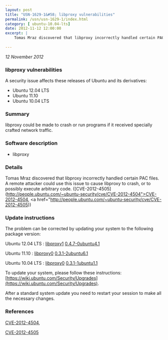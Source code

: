 ```yaml
---
layout: post
title: "USN-1629-1&#58; libproxy vulnerabilities"
permalink: /usn/usn-1629-1/index.html
category: [ ubuntu-10.04-lts]
date: 2012-11-12 12:00:00
excerpt: |
    Tomas Mraz discovered that libproxy incorrectly handled certain PAC files. A remote attacker could use this issue to cause libproxy to crash, or to possibly execute arbitrary code. ([CVE-2012-4505](http://people.ubuntu.com/~ubuntu-security/cve/CVE-2012-4504">CVE-2012-4504</a>, <a href="http://people.ubuntu.com/~ubuntu-security/cve/CVE-2012-4505)) 
    
--- 
```

 
 

*12 November 2012*

### libproxy vulnerabilities

A security issue affects these releases of Ubuntu and its derivatives:

* Ubuntu 12.04 LTS
* Ubuntu 11.10
* Ubuntu 10.04 LTS

### Summary

libproxy could be made to crash or run programs if it received specially crafted network traffic.

### Software description

* libproxy 

### Details

Tomas Mraz discovered that libproxy incorrectly handled certain PAC files. A remote attacker could use this issue to cause libproxy to crash, or to possibly execute arbitrary code. ([CVE-2012-4505](http://people.ubuntu.com/~ubuntu-security/cve/CVE-2012-4504">CVE-2012-4504</a>, <a href="http://people.ubuntu.com/~ubuntu-security/cve/CVE-2012-4505)) 

### Update instructions

The problem can be corrected by updating your system to the following package version:

Ubuntu 12.04 LTS
 : [libproxy1](https://launchpad.net/ubuntu/+source/libproxy) <span> [0.4.7-0ubuntu4.1](https://launchpad.net/ubuntu/+source/libproxy/0.4.7-0ubuntu4.1) </span> 

Ubuntu 11.10
 : [libproxy0](https://launchpad.net/ubuntu/+source/libproxy) <span> [0.3.1-2ubuntu6.1](https://launchpad.net/ubuntu/+source/libproxy/0.3.1-2ubuntu6.1) </span> 

Ubuntu 10.04 LTS
 : [libproxy0](https://launchpad.net/ubuntu/+source/libproxy) <span> [0.3.1-1ubuntu1.1](https://launchpad.net/ubuntu/+source/libproxy/0.3.1-1ubuntu1.1) </span> 

To update your system, please follow these instructions: [https://wiki.ubuntu.com/Security/Upgrades](https://wiki.ubuntu.com/Security/Upgrades).

After a standard system update you need to restart your session to make all the necessary changes. 

### References

 
 [CVE-2012-4504](http://people.ubuntu.com/~ubuntu-security/cve/CVE-2012-4504), 

 [CVE-2012-4505](http://people.ubuntu.com/~ubuntu-security/cve/CVE-2012-4505)
 

